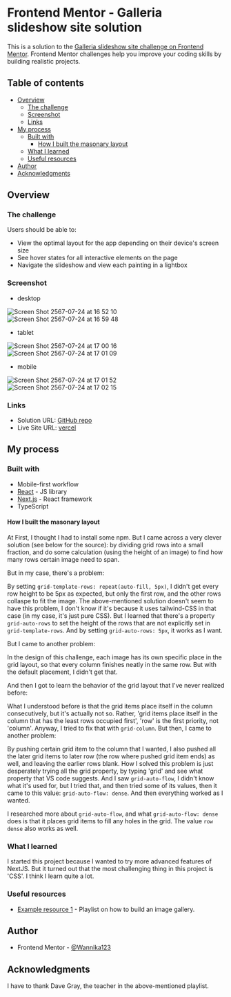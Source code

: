 # Frontend Mentor - Galleria slideshow site solution

This is a solution to the [Galleria slideshow site challenge on Frontend Mentor](https://www.frontendmentor.io/challenges/galleria-slideshow-site-tEA4pwsa6). Frontend Mentor challenges help you improve your coding skills by building realistic projects.

## Table of contents

- [Overview](#overview)
  - [The challenge](#the-challenge)
  - [Screenshot](#screenshot)
  - [Links](#links)
- [My process](#my-process)
  - [Built with](#built-with)
    - [How I built the masonary layout](#how-i-built-the-masonary-layout)
  - [What I learned](#what-i-learned)
  - [Useful resources](#useful-resources)
- [Author](#author)
- [Acknowledgments](#acknowledgments)

## Overview

### The challenge

Users should be able to:

- View the optimal layout for the app depending on their device's screen size
- See hover states for all interactive elements on the page
- Navigate the slideshow and view each painting in a lightbox

### Screenshot

- desktop

![Screen Shot 2567-07-24 at 16 52 10](https://github.com/user-attachments/assets/9a0796f0-6b26-46b7-b0ca-5a5811283c8b)
![Screen Shot 2567-07-24 at 16 59 48](https://github.com/user-attachments/assets/788e5763-35f5-4f35-bcfa-a0889fc154e6)

- tablet

![Screen Shot 2567-07-24 at 17 00 16](https://github.com/user-attachments/assets/72c1ec2f-451e-4967-ac1a-886caa31d819)
![Screen Shot 2567-07-24 at 17 01 09](https://github.com/user-attachments/assets/e2ce5d6c-cb0d-46b8-8b33-88d81a942dbe)

- mobile

![Screen Shot 2567-07-24 at 17 01 52](https://github.com/user-attachments/assets/d061537c-a1d9-40ad-bb0d-b49f1e8f8b0b)
![Screen Shot 2567-07-24 at 17 02 15](https://github.com/user-attachments/assets/a7a59462-d38c-4502-8598-6a83239dd6be)

### Links

- Solution URL: [GitHub repo](https://github.com/Wannika123/fem-gallery)
- Live Site URL: [vercel](https://fem-gallery-9aokm2mhx-wannika-kuankachorns-projects.vercel.app/)

## My process

### Built with

- Mobile-first workflow
- [React](https://reactjs.org/) - JS library
- [Next.js](https://nextjs.org/) - React framework
- TypeScript

#### How I built the masonary layout

At First, I thought I had to install some npm. But I came across a very clever solution (see below for the source): by dividing grid rows into a small fraction, and do some calculation (using the height of an image) to find how many rows certain image need to span.

But in my case, there's a problem:

By setting `grid-template-rows: repeat(auto-fill, 5px)`, I didn't get every row height to be 5px as expected, but only the first row, and the other rows collaspe to fit the image. The above-mentioned solution doesn't seem to have this problem, I don't know if it's because it uses tailwind-CSS in that case (in my case, it's just pure CSS). But I learned that there's a property `grid-auto-rows` to set the height of the rows that are not explicitly set in `grid-template-rows`. And by setting `grid-auto-rows: 5px`, it works as I want.

But I came to another problem:

In the design of this challenge, each image has its own specific place in the grid layout, so that every column finishes neatly in the same row. But with the default placement, I didn't get that. 

And then I got to learn the behavior of the grid layout that I've never realized before: 

What I understood before is that the grid items place itself in the column consecutively, but it's actually not so. Rather, 'grid items place itself in the column that has the least rows occupied first', 'row' is the first priority, not 'column'. Anyway, I tried to fix that with `grid-column`. But then, I came to another problem:

By pushing certain grid item to the column that I wanted, I also pushed all the later grid items to later row (the row where pushed grid item ends) as well, and leaving the earlier rows blank. How I solved this problem is just desperately trying all the grid property, by typing 'grid' and see what property that VS code suggests. And I saw `grid-auto-flow`, I didn't know what it's used for, but I tried that, and then tried some of its values, then it came to this value: `grid-auto-flow: dense`. And then everything worked as I wanted.

I researched more about `grid-auto-flow`, and what `grid-auto-flow: dense` does is that it places grid items to fill any holes in the grid. The value `row dense` also works as well.

### What I learned

I started this project because I wanted to try more advanced features of NextJS. But it turned out that the most challenging thing in this project is 'CSS'. I think I learn quite a lot.

### Useful resources

- [Example resource 1](https://www.youtube.com/watch?v=NFQwi5AnG_s&list=PL4cUxeGkcC9hYBP0AZ3MNdEiiZqd4mHGm) - Playlist on how to build an image gallery.

## Author

- Frontend Mentor - [@Wannika123](https://www.frontendmentor.io/profile/Wannika123)

## Acknowledgments

I have to thank Dave Gray, the teacher in the above-mentioned playlist.
